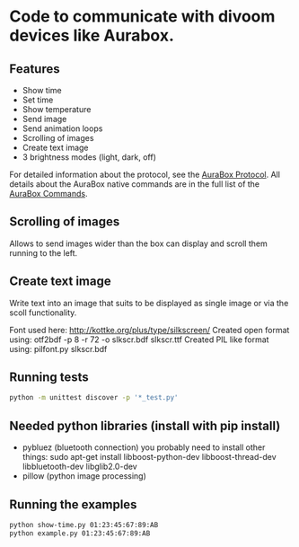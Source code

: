 # Code to communicate with divoom devices like Aurabox. #

## Features ##
* Show time
* Set time
* Show temperature
* Send image
* Send animation loops
* Scrolling of images
* Create text image
* 3 brightness modes (light, dark, off)

For detailed information about the protocol, see the [AuraBox Protocol](aurabox-protocol.md).
All details about the AuraBox native commands are in the full list of the [AuraBox Commands](aurabox-commands.md).

## Scrolling of images ##
Allows to send images wider than the box can display and scroll them running to the left.

## Create text image ##
Write text into an image that suits to be displayed as single image or via the scoll functionality.

Font used here: http://kottke.org/plus/type/silkscreen/
Created open format using: otf2bdf -p 8 -r 72 -o slkscr.bdf slkscr.ttf
Created PIL like format using: pilfont.py slkscr.bdf

## Running tests ##
```sh
python -m unittest discover -p '*_test.py'
```

## Needed python libraries (install with pip install) ##
* pybluez (bluetooth connection) you probably need to install other things: sudo apt-get install libboost-python-dev libboost-thread-dev libbluetooth-dev libglib2.0-dev
* pillow (python image processing)

## Running the examples ##
```sh
python show-time.py 01:23:45:67:89:AB
python example.py 01:23:45:67:89:AB
```
